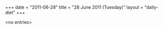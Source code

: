 +++
date = "2011-06-28"
title = "28 June 2011 (Tuesday)"
layout = "daily-diet"
+++


\<no entries\>
